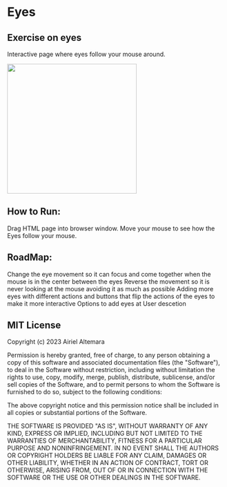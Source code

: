 # Eyes
## Exercise on eyes
Interactive page where eyes follow your mouse around.

<img src= "oneeye.png" width='300'/>

## How to Run:
Drag HTML page into browser window. Move your mouse to see how the Eyes follow your mouse.

## RoadMap:
Change the eye movement so it can focus and come together when the mouse is in the center between the eyes
Reverse the movement so it is never looking at the mouse avoiding it as much as possible
Adding more eyes with different actions and buttons that flip the actions of the eyes to make it more interactive
Options to add eyes at User descetion

## MIT License

Copyright (c) 2023 Airiel Altemara

Permission is hereby granted, free of charge, to any person obtaining a copy
of this software and associated documentation files (the "Software"), to deal
in the Software without restriction, including without limitation the rights
to use, copy, modify, merge, publish, distribute, sublicense, and/or sell
copies of the Software, and to permit persons to whom the Software is
furnished to do so, subject to the following conditions:

The above copyright notice and this permission notice shall be included in all
copies or substantial portions of the Software.

THE SOFTWARE IS PROVIDED "AS IS", WITHOUT WARRANTY OF ANY KIND, EXPRESS OR
IMPLIED, INCLUDING BUT NOT LIMITED TO THE WARRANTIES OF MERCHANTABILITY,
FITNESS FOR A PARTICULAR PURPOSE AND NONINFRINGEMENT. IN NO EVENT SHALL THE
AUTHORS OR COPYRIGHT HOLDERS BE LIABLE FOR ANY CLAIM, DAMAGES OR OTHER
LIABILITY, WHETHER IN AN ACTION OF CONTRACT, TORT OR OTHERWISE, ARISING FROM,
OUT OF OR IN CONNECTION WITH THE SOFTWARE OR THE USE OR OTHER DEALINGS IN THE
SOFTWARE.
